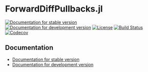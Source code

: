 # ForwardDiffPullbacks.jl

[![Documentation for stable version](https://img.shields.io/badge/docs-stable-blue.svg)](https://oschulz.github.io/ForwardDiffPullbacks.jl/stable)
[![Documentation for development version](https://img.shields.io/badge/docs-dev-blue.svg)](https://oschulz.github.io/ForwardDiffPullbacks.jl/dev)
[![License](http://img.shields.io/badge/license-MIT-brightgreen.svg?style=flat)](LICENSE.md)
[![Build Status](https://github.com/oschulz/ForwardDiffPullbacks.jl/workflows/CI/badge.svg?branch=master)](https://github.com/oschulz/ForwardDiffPullbacks.jl/actions?query=workflow%3ACI)
[![Codecov](https://codecov.io/gh/oschulz/ForwardDiffPullbacks.jl/branch/master/graph/badge.svg)](https://codecov.io/gh/oschulz/ForwardDiffPullbacks.jl)


## Documentation

* [Documentation for stable version](https://oschulz.github.io/ForwardDiffPullbacks.jl/stable)
* [Documentation for development version](https://oschulz.github.io/ForwardDiffPullbacks.jl/dev)
